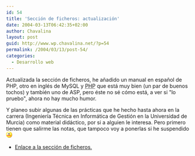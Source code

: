 ```yaml
---
id: 54
title: 'Sección de ficheros: actualización'
date: 2004-03-13T06:42:35+02:00
author: Chavalina
layout: post
guid: http://www.wp.chavalina.net/?p=54
permalink: /2004/03/13/post-54/
categories:
  - Desarrollo web
---
```

Actualizada la sección de ficheros, he a&ntilde;adido un manual en espa&ntilde;ol de PHP, otro en inglés de MySQL y <acronym title="Hypertext PreProcessor">PHP</acronym> que está muy bien (un par de buenos tochos) y también uno de ASP, pero éste no sé cómo está, a ver si "lo pruebo", ahora no hay mucho humor.

Y planeo subir algunas de las prácticas que he hecho hasta ahora en la carrera (Ingeniería Técnica en Informática de Gestión en la Universidad de Murcia) como material didáctico, por si a alguien le interesa. Pero primero tienen que salirme las notas, que tampoco voy a ponerlas si he suspendido![asqueado](/imagenes/emoticonos/asqueado.gif) 

  * <a href="ficheros/ficheros.php" target="_blank">Enlace a la sección de ficheros.</a>